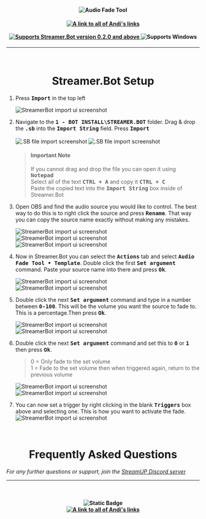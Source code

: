 <h4 align="center">
  <img src="../Assets/Audio Fade Tool - Banner.png" alt="Audio Fade Tool">
</h4>

<h4 align="center">
  <a href="https://doras.to/andilippi">
    <img alt="A link to all of Andi's links" src="https://img.shields.io/badge/Created%20by%20Andi%20Stone%20(Andilippi)-white?style=for-the-badge">
  </a>
  <br><br>
    <a href="https://streamer.bot">
        <img alt="Supports Streamer.Bot version 0.2.0 and above" src="https://img.shields.io/badge/Streamer.Bot-v0.2.0+-%23FFFFFF?style=for-the-badge&labelColor=9038e8">
    </a>
    <img alt="Supports Windows" src="https://img.shields.io/badge/Windows-%23FFFFFF?style=for-the-badge&logo=windows&labelColor=00a2ed">
</h4>

---

<br>

<h1 align="center">
        Streamer.Bot Setup
</h1>

1. Press <kbd><b>Import</b></kbd> in the top left<br>

   <img src="../Assets/Audio Fade Tool - Import 1.png" alt="StreamerBot import ui screenshot">

2. Navigate to the <kbd><b>1 - BOT INSTALL\STREAMER.BOT</b></kbd> folder. Drag & drop the <kbd><b>.sb</b></kbd> into the <kbd><b>Import String</kbd></b> field. Press <kbd><b>Import</b></kbd><br><br>
    <img src="../Assets/Audio Fade Tool - Import 2.png" alt=".SB file import screenshot">
    <img src="../Assets/Audio Fade Tool - Import 3.png" alt=".SB file import screenshot"><br>
    > <h4>Important Note</h4>
    > If you cannot drag and drop the file you can open it using <kbd><b>Notepad</b></kbd><br>
    > Select all of the text <kbd><b>CTRL + A</b></kbd> and copy it <kbd><b>CTRL + C</b></kbd><br>
    > Paste the copied text into the <kbd><b>Import String</b></kbd> box inside of Streamer.Bot<br>

3. Open OBS and find the audio source you would like to control. The best way to do this is to right click the source and press <kbd><b>Rename</b></kbd>. That way you can copy the source name exactly without making any mistakes.

   <img src="../Assets/Audio Fade Tool - Get OBS Source 1.png" alt="StreamerBot import ui screenshot">
   <img src="../Assets/Audio Fade Tool - Get OBS Source 2.png" alt="StreamerBot import ui screenshot">
   <img src="../Assets/Audio Fade Tool - Get OBS Source 3.png" alt="StreamerBot import ui screenshot">
   
4. Now in Streamer.Bot you can select the <kbd><b>Actions</b></kbd> tab and select <kbd><b>Audio Fade Tool • Template</b></kbd>. Double click the first <kbd><b>Set argument</b></kbd> command. Paste your source name into there and press <kbd><b>Ok</b></kbd>.

   <img src="../Assets/Audio Fade Tool - Add OBS Source 1.png" alt="StreamerBot import ui screenshot">
   <img src="../Assets/Audio Fade Tool - Add OBS Source 2.png" alt="StreamerBot import ui screenshot">   

5. Double click the next <kbd><b>Set argument</b></kbd> command and type in a number between <kbd><b>0-100</b></kbd>. This will be the volume you want the source to fade to. This is a percentage.Then press <kbd><b>Ok</b></kbd>.

   <img src="../Assets/Audio Fade Tool - Set Fade Mode 1.png" alt="StreamerBot import ui screenshot">
   <img src="../Assets/Audio Fade Tool - Set Fade Mode 2.png" alt="StreamerBot import ui screenshot">

6. Double click the next <kbd><b>Set argument</b></kbd> command and set this to <kbd><b>0</b></kbd> or <kbd><b>1</b></kbd> then press <kbd><b>Ok</b></kbd>.
    > 0 = Only fade to the set volume<br>
    > 1 = Fade to the set volume then when triggered again, return to the previous volume<br>

   <img src="../Assets/Audio Fade Tool - Set Volume 1.png" alt="StreamerBot import ui screenshot">
   <img src="../Assets/Audio Fade Tool - Set Volume 2.png" alt="StreamerBot import ui screenshot">

7. You can now set a trigger by right clicking in the blank <kbd><b>Triggers</b></kbd> box above and selecting one. This is how you want to activate the fade.
   <img src="../Assets/Audio Fade Tool - Set Trigger.png" alt="StreamerBot import ui screenshot">

<br>

<h1 align="center">
        Frequently Asked Questions
</h1>

*For any further questions or support, join the [StreamUP Discord server](https://discord.com/invite/RnDKRaVCEu?)*

---

<br>

<h4 align="center">
  <img alt="Static Badge" src="https://img.shields.io/badge/A%20StreamUP%20Product-%23fc6caf?style=for-the-badge"><br>
  <a href="https://doras.to/andilippi">
    <img alt="A link to all of Andi's links" src="https://img.shields.io/badge/Created%20by%20Andi%20Stone%20(Andilippi)-white?style=for-the-badge">
  </a>  
</h4>
